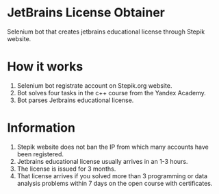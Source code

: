 # JetBrains License Obtainer
Selenium bot that creates jetbrains educational license through Stepik website.

# How it works
1. Selenium bot registrate account on Stepik.org website.
2. Bot solves four tasks in the c++ course from the Yandex Academy.
3. Bot parses Jetbrains educational license.

# Information
1. Stepik website does not ban the IP from which many accounts have been registered.
2. Jetbrains educational license usually arrives in an 1-3 hours.
3. The license is issued for 3 months.
4. That license arrives if you solved more than 3 programming or data analysis problems within 7 days on the open course with certificates.
